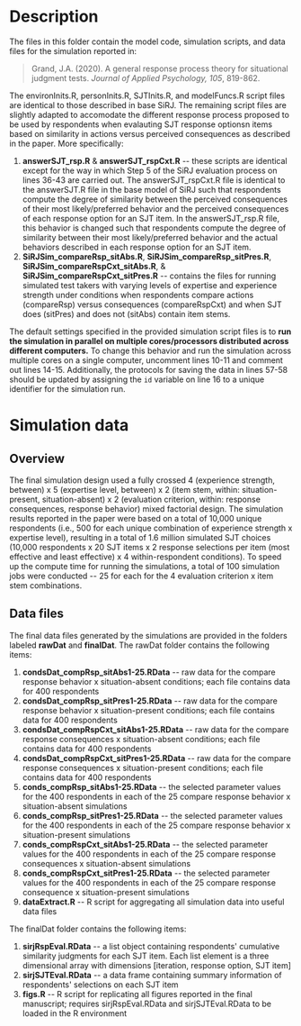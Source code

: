 # Description
The files in this folder contain the model code, simulation scripts, and data files for the simulation reported in: 
>Grand, J.A. (2020). A general response process theory for situational judgment tests. *Journal of Applied Psychology, 105*, 819-862. 

The environInits.R, personInits.R, SJTInits.R, and modelFuncs.R script files are identical to those described in base SiRJ. The remaining script files are slightly adapted to accomodate the different response process proposed to be used by respondents when evalauting SJT response optionsn items based on similarity in actions versus perceived consequences as described in the paper. More specifically:
1. **answerSJT_rsp.R** & **answerSJT_rspCxt.R** -- these scripts are identical except for the way in which Step 5 of the SiRJ evaluation process on lines 36-43 are carried out. The answerSJT_rspCxt.R file is identical to the answerSJT.R file in the base model of SiRJ such that respondents compute the degree of similarity between the perceived consequences of their most likely/preferred behavior and the perceived consequences of each response option for an SJT item. In the answerSJT_rsp.R file, this behavior is changed such that respondents compute the degree of similarity between their most likely/preferred behavior and the actual behaviors described in each response option for an SJT item. 
2. **SiRJSim_compareRsp_sitAbs.R**, **SiRJSim_compareRsp_sitPres.R**, **SiRJSim_compareRspCxt_sitAbs.R**, &  **SiRJSim_compareRspCxt_sitPres.R** -- contains the files for running simulated test takers with varying levels of expertise and experience strength under conditions when respondents compare actions (compareRsp) versus consequences (compareRspCxt) and when SJT does (sitPres) and does not (sitAbs) contain item stems.

The default settings specified in the provided simulation script files is to **run the simulation in parallel on multiple cores/processors distributed across different computers.** To change this behavior and run the simulation across multiple cores on a single computer, uncomment lines 10-11 and comment out lines 14-15. Additionally, the protocols for saving the data in lines 57-58 should be updated by assigning the `id` variable on line 16 to a unique identifier for the simulation run.

# Simulation data
## Overview
The final simulation design used a fully crossed 4 (experience strength, between) x 5 (expertise level, between) x 2 (item stem, within: situation-present, situation-absent) x 2 (evaluation criterion, within: response consequences, response behavior) mixed factorial design. The simulation results reported in the paper were based on a total of 10,000 unique respondents (i.e., 500 for each unique combination of experience strength x expertise level), resulting in a total of 1.6 million simulated SJT choices (10,000 respondents x 20 SJT items x 2 response selections per item (most effective and least effective) x 4 within-respondent conditions). To speed up the compute time for running the simulations, a total of 100 simulation jobs were conducted -- 25 for each for the 4 evaluation criterion x item stem combinations.
## Data files
The final data files generated by the simulations are provided in the folders labeled **rawDat** and **finalDat**. 
The rawDat folder contains the following items:
1. **condsDat_compRsp_sitAbs1-25.RData** -- raw data for the compare response behavior x situation-absent conditions; each file contains data for 400 respondents
2. **condsDat_compRsp_sitPres1-25.RData** -- raw data for the compare response behavior x situation-present conditions; each file contains data for 400 respondents
3. **condsDat_compRspCxt_sitAbs1-25.RData** -- raw data for the compare response consequences x situation-absent conditions; each file contains data for 400 respondents
4. **condsDat_compRspCxt_sitPres1-25.RData** -- raw data for the compare response consequences x situation-present conditions; each file contains data for 400 respondents
5. **conds_compRsp_sitAbs1-25.RData** -- the selected parameter values for the 400 respondents in each of the 25 compare response behavior x situation-absent simulations
6. **conds_compRsp_sitPres1-25.RData** -- the selected parameter values for the 400 respondents in each of the 25 compare response behavior x situation-present simulations
7. **conds_compRspCxt_sitAbs1-25.RData** -- the selected parameter values for the 400 respondents in each of the 25 compare response consequences x situation-absent simulations
8. **conds_compRspCxt_sitPres1-25.RData** -- the selected parameter values for the 400 respondents in each of the 25 compare response consequence x situation-present simulations
9. **dataExtract.R** -- R script for aggregating all simulation data into useful data files

The finalDat folder contains the following items:
1. **sirjRspEval.RData** -- a list object containing respondents' cumulative similarity judgments for each SJT item. Each list element is a three dimensional array with dimensions [iteration, response option, SJT item]
2. **sirjSJTEval.RData** -- a data frame containing summary information of respondents' selections on each SJT item
3. **figs.R** -- R script for replicating all figures reported in the final manuscript; requires sirjRspEval.RData and sirjSJTEval.RData to be loaded in the R environment
